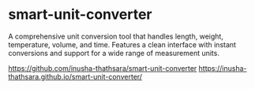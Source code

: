 # smart-unit-converter


A comprehensive unit conversion tool that handles length, weight, temperature, volume, and time. Features a clean interface with instant conversions and support for a wide range of measurement units.

https://github.com/inusha-thathsara/smart-unit-converter
https://inusha-thathsara.github.io/smart-unit-converter/
